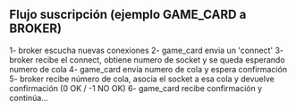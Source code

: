## Flujo suscripción (ejemplo GAME_CARD a BROKER)

1- broker escucha nuevas conexiones
2- game_card envia un 'connect'
3- broker recibe el connect, obtiene numero de socket y se queda esperando numero de cola
4- game_card envía numero de cola y espera confirmación
5- broker recibe número de cola, asocia el socket a esa cola y devuelve confirmación (0 OK / -1 NO OK)
6- game_card recibe confirmación y continúa...
